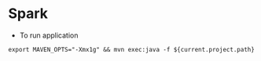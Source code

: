 # Spark

- To run application
```console
export MAVEN_OPTS="-Xmx1g" && mvn exec:java -f ${current.project.path}
```